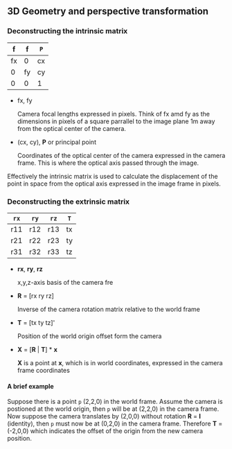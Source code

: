 ## 3D Geometry and perspective transformation

### Deconstructing the intrinsic matrix
f  |  f  | `P`
---|-----|---
fx |  0  | cx 
0  |  fy | cy 
0  |  0  | 1

- fx, fy
  
  Camera focal lengths expressed in pixels. Think of fx amd fy as the dimensions in pixels of a square parrallel to the image plane 1m away from the optical center of the camera.
  
- (cx, cy), **P** or principal point

  Coordinates of the optical center of the camera expressed in the camera frame. This is where the optical axis passed through the image.

Effectively the intrinsic matrix is used to calculate the displacement of the point in space from the optical axis expressed in the image frame in pixels.

### Deconstructing the extrinsic matrix

`rx`  |  `ry` |  `rz` |  `T`
----|-----|-----|----
r11 | r12 | r13 | tx
r21 | r22 | r23 | ty
r31 | r32 | r33 | tz

- **rx**, **ry**, **rz**

  x,y,z-axis basis of the camera fre

- **R** = [rx ry rz]

  Inverse of the camera rotation matrix relative to the world frame

- **T** = [tx ty tz]' 

  Position of the world origin offset form the camera

- **X** = [**R** | **T**] * **x**

  **X** is a point at **x**, which is in world coordinates, expressed in the camera frame coordinates   

#### A brief example
Suppose there is a point `p` (2,2,0) in the world frame. Assume the camera is postioned at the world origin, then `p` will be at (2,2,0) in the camera frame. Now suppose the camera translates by (2,0,0) without rotation **R** = **I** (identity), then `p` must now be at (0,2,0) in the camera frame. Therefore **T** = (-2,0,0) which indicates the offset of the origin from the new camera position.
